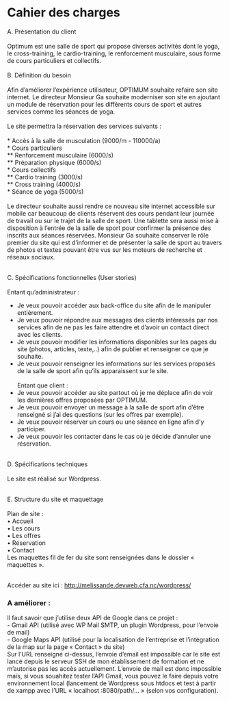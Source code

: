 <h1>Cahier des charges</h1>

A.	Présentation du client </br> </br>
Optimum est une salle de sport qui propose diverses activités dont le yoga, le cross-training, le cardio-training, le renforcement musculaire, sous forme de cours particuliers et collectifs.</br></br>
B.	Définition du besoin </br> </br>
Afin d’améliorer l’expérience utilisateur, OPTIMUM souhaite refaire son site internet. Le directeur Monsieur Ga souhaite moderniser son site en ajoutant un module de réservation pour les différents cours de sport et autres services comme les séances de yoga. </br></br>
Le site permettra la réservation des services suivants : </br></br>
    *	Accès à la salle de musculation (9000/m - 110000/a) </br>
    *	Cours particuliers </br>
      **	Renforcement musculaire (6000/s)</br>
      **	Préparation physique (6000/s)</br>
    *	Cours collectifs </br>
      **	Cardio training (3000/s) </br>
      **	Cross training (4000/s) </br>
    *	Séance de yoga (5000/s) </br></br>
Le directeur souhaite aussi rendre ce nouveau site internet accessible sur mobile car beaucoup de clients réservent des cours pendant leur journée de travail ou sur le trajet de la salle de sport. Une tablette sera aussi mise à disposition à l’entrée de la salle de sport pour confirmer la présence des inscrits aux séances réservées. Monsieur Ga souhaite conserver le rôle premier du site qui est d’informer et de présenter la salle de sport au travers de photos et textes pouvant être vus sur les moteurs de recherche et réseaux sociaux. </br></br>

C.	Spécifications fonctionnelles (User stories) </br></br>
Entant qu’administrateur : </br>
-	Je veux pouvoir accéder aux back-office du site afin de le manipuler entièrement.
-	Je veux pouvoir répondre aux messages des clients intéressés par nos services afin de ne pas les faire attendre et d’avoir un contact direct avec les clients.
-	Je veux pouvoir modifier les informations disponibles sur les pages du site (photos, articles, texte,..) afin de publier et renseigner ce que je souhaite.
-	Je veux pouvoir renseigner les informations sur les services proposés de la salle de sport afin qu’ils apparaissent sur le site. </br></br>
Entant que client : </br>
-	Je veux pouvoir accéder au site partout où je me déplace afin de voir les dernières offres proposées par OPTIMUM.
-	Je veux pouvoir envoyer un message à la salle de sport afin d’être renseigné si j’ai des questions (sur les offres par exemple).
-	Je veux pouvoir réserver un cours ou une séance en ligne afin d’y participer.
-	Je veux pouvoir les contacter dans le cas où je décide d’annuler une réservation. </br></br>

D.	Spécifications techniques </br></br>
Le site est réalisé sur Wordpress. </br></br>

E.	Structure du site et maquettage </br></br>
Plan de site : </br>
•	Accueil </br>
•	Les cours </br>
•	Les offres </br>
•	Réservation </br>
•	Contact </br>
Les maquettes fil de fer du site sont renseignées dans le dossier « maquettes ». </br></br>

Accéder au site ici : http://melissande.devweb.cfa.nc/wordpress/ </br>
<h3>A améliorer :</h3>
Il faut savoir que j’utilise deux API de Google dans ce projet : </br>
-	Gmail API (utilisé avec WP Mail SMTP, un plugin Wordpress, pour l’envoie de mail) </br>
-	Google Maps API (utilisé pour la localisation de l’entreprise et l’intégration de la map sur la page « Contact » du site) </br>
Sur l’URL renseigné ci-dessus, l’envoie d’email est impossible car le site est lancé depuis le serveur SSH de mon établissement de formation et ne m’autorise pas les accès actuellement. L’envoie de mail est donc impossible mais, si vous souahitez tester l’API Gmail, vous pouvez le faire depuis votre environnement local (lancement de Wordpress sous htdocs et test à partir de xampp avec l’URL « localhost :8080/path/… » (selon vos configuration).

